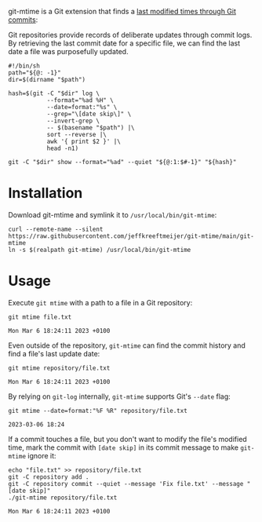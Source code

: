 git-mtime is a Git extension that finds a [last modified times through Git commits](https://jeffkreeftmeijer.com/git-file-modified-time/):

Git repositories provide records of deliberate updates through commit logs. By retrieving the last commit date for a specific file, we can find the last date a file was purposefully updated.

```shell
#!/bin/sh
path="${@: -1}"
dir=$(dirname "$path")

hash=$(git -C "$dir" log \
           --format="%ad %H" \
           --date=format:"%s" \
           --grep="\[date skip\]" \
           --invert-grep \
           -- $(basename "$path") |\
           sort --reverse |\
           awk '{ print $2 }' |\
           head -n1)

git -C "$dir" show --format="%ad" --quiet "${@:1:$#-1}" "${hash}"
```


# Installation

Download git-mtime and symlink it to `/usr/local/bin/git-mtime`:

```shell
curl --remote-name --silent https://raw.githubusercontent.com/jeffkreeftmeijer/git-mtime/main/git-mtime
ln -s $(realpath git-mtime) /usr/local/bin/git-mtime
```


# Usage

Execute `git mtime` with a path to a file in a Git repository:

```shell
git mtime file.txt
```

    Mon Mar 6 18:24:11 2023 +0100

Even outside of the repository, `git-mtime` can find the commit history and find a file's last update date:

```shell
git mtime repository/file.txt
```

    Mon Mar 6 18:24:11 2023 +0100

By relying on `git-log` internally, `git-mtime` supports Git's `--date` flag:

```shell
git mtime --date=format:"%F %R" repository/file.txt
```

    2023-03-06 18:24

If a commit touches a file, but you don't want to modify the file's modified time, mark the commit with `[date skip]` in its commit message to make `git-mtime` ignore it:

```shell
echo "file.txt" >> repository/file.txt
git -C repository add . 
git -C repository commit --quiet --message 'Fix file.txt' --message "[date skip]" 
./git-mtime repository/file.txt
```

    Mon Mar 6 18:24:11 2023 +0100
